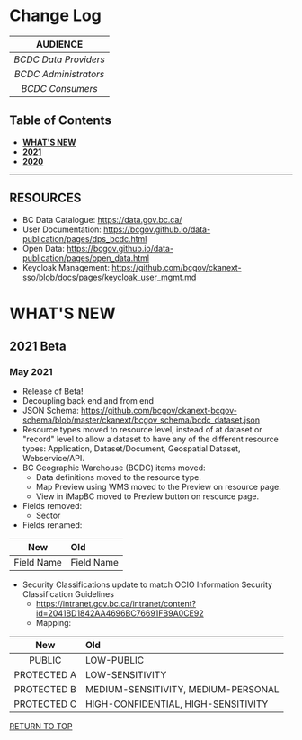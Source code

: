 # Change Log

|**AUDIENCE**|
|:---:|
| *BCDC Data Providers* | 
| *BCDC Administrators* | 
| *BCDC Consumers* |

## Table of Contents
+ [**WHAT'S NEW**](#whats-new)
+ [**2021**](#2021)
+ [**2020**](#2020)

-----------------------

## RESOURCES
+ BC Data Catalogue: https://data.gov.bc.ca/
+ User Documentation: https://bcgov.github.io/data-publication/pages/dps_bcdc.html
+ Open Data: https://bcgov.github.io/data-publication/pages/open_data.html
+ Keycloak Management: https://github.com/bcgov/ckanext-sso/blob/docs/pages/keycloak_user_mgmt.md

# WHAT'S NEW
## 2021 Beta
### May 2021
+ Release of Beta!
+ Decoupling back end and from end
+ JSON Schema: https://github.com/bcgov/ckanext-bcgov-schema/blob/master/ckanext/bcgov_schema/bcdc_dataset.json
+ Resource types moved to resource level, instead of at dataset or "record" level to allow a dataset to have any of the different resource types: Application, Dataset/Document, Geospatial Dataset, Webservice/API.
+ BC Geographic Warehouse (BCDC) items moved:
    - Data definitions moved to the resource type.
    - Map Preview using WMS moved to the Preview on resource page.
    - View in iMapBC moved to Preview button on resource page.
+ Fields removed:
    - Sector
+ Fields renamed:

|New |Old|
|:---:|:---|
|Field Name | Field Name|

+ Security Classifications update to match OCIO Information Security Classification Guidelines
    - https://intranet.gov.bc.ca/intranet/content?id=2041BD1842AA4696BC76691FB9A0CE92
    - Mapping:


|New |Old|
|:---:|:---|
|PUBLIC | LOW-PUBLIC|
|PROTECTED A | LOW-SENSITIVITY|
|PROTECTED B | MEDIUM-SENSITIVITY, MEDIUM-PERSONAL|
|PROTECTED C | HIGH-CONFIDENTIAL, HIGH-SENSITIVITY|


[RETURN TO TOP][1]

[1]: #changelog
